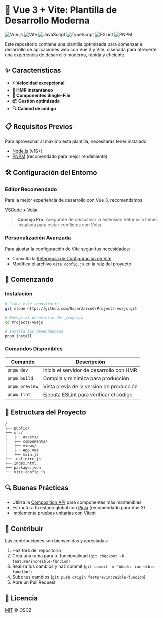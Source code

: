 # 🚀 Vue 3 + Vite: Plantilla de Desarrollo Moderna

![Vue.js](https://img.shields.io/badge/-Vue.js-4FC08D?logo=vue.js&logoColor=white)
![Vite](https://img.shields.io/badge/-Vite-646CFF?logo=vite&logoColor=white)
![JavaScript](https://img.shields.io/badge/-JavaScript-F7DF1E?logo=javascript&logoColor=black)
![TypeScript](https://img.shields.io/badge/-TypeScript-3178C6?logo=typescript&logoColor=white)
![ESLint](https://img.shields.io/badge/-ESLint-4B32C3?logo=eslint&logoColor=white)
![PNPM](https://img.shields.io/badge/-PNPM-F69220?logo=pnpm&logoColor=white)

Este repositorio contiene una plantilla optimizada para comenzar el desarrollo de aplicaciones web con Vue 3 y Vite, diseñada para ofrecerte una experiencia de desarrollo moderna, rápida y eficiente.

## ✨ Características

- **⚡️ Velocidad excepcional**  
- **🔄 HMR instantáneo**  
- **🧩 Componentes Single-File**  
- **📦 Gestión optimizada**  
- **🔍 Calidad de código** 

## 📋 Requisitos Previos

Para aprovechar al máximo esta plantilla, necesitarás tener instalado:

- [Node.js](https://nodejs.org/) (v16+)
- [PNPM](https://pnpm.io/installation) (recomendado para mejor rendimiento)

## 🛠️ Configuración del Entorno

### Editor Recomendado

Para la mejor experiencia de desarrollo con Vue 3, recomendamos:

[VSCode](https://code.visualstudio.com/) + [Volar](https://marketplace.visualstudio.com/items?itemName=Vue.volar)

> **Consejo Pro:** Asegúrate de desactivar la extensión Vetur si la tienes instalada para evitar conflictos con Volar.

### Personalización Avanzada

Para ajustar la configuración de Vite según tus necesidades:

- Consulta la [Referencia de Configuración de Vite](https://vitejs.dev/config/)
- Modifica el archivo `vite.config.js` en la raíz del proyecto

## 🚀 Comenzando

### Instalación

```sh
# Clona este repositorio
git clone https://github.com/OscarZarcoG/Projects-vuejs.git

# Navega al directorio del proyecto
cd Projects-vuejs

# Instala las dependencias
pnpm install
```

### Comandos Disponibles

| Comando | Descripción |
|---------|-------------|
| `pnpm dev` | Inicia el servidor de desarrollo con HMR |
| `pnpm build` | Compila y minimiza para producción |
| `pnpm preview` | Vista previa de la versión de producción |
| `pnpm lint` | Ejecuta ESLint para verificar el código |

## 📂 Estructura del Proyecto

```
/
├── public/           
├── src/              
│   ├── assets/      
│   ├── components/   
│   ├── views/        
│   ├── App.vue       
│   └── main.js       
├── .eslintrc.js      
├── index.html        
├── package.json      
└── vite.config.js    
```

## 🔍 Buenas Prácticas

- Utiliza la [Composition API](https://vuejs.org/guide/extras/composition-api-faq.html) para componentes más mantenibles
- Estructura tu estado global con [Pinia](https://pinia.vuejs.org/) (recomendado para Vue 3)
- Implementa pruebas unitarias con [Vitest](https://vitest.dev/)

## 🤝 Contribuir

Las contribuciones son bienvenidas y apreciadas:

1. Haz fork del repositorio
2. Crea una rama para tu funcionalidad (`git checkout -b feature/increible-funcion`)
3. Realiza tus cambios y haz commit (`git commit -m 'Añadir increíble función'`)
4. Sube tus cambios (`git push origin feature/increible-funcion`)
5. Abre un Pull Request

## 📝 Licencia

[MIT](LICENSE) © OSCZ

